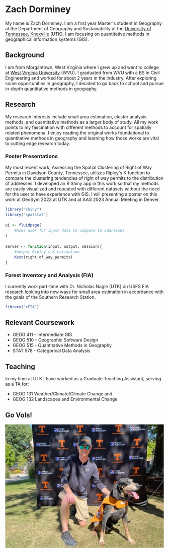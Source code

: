 
<body style="background-image: url(ZTD_portrait.jpg)">
<!--img src="/ZTD_portrait.jpg"-->
<!--linear-gradient(#D5D1CB, #58595B)>-->
</body>
<!--container-lg px-3 my-5 markdown-body-->
<style>

.container-lg.px-3.my-5.markdown-body{
        background-image: linear-gradient(#D5D1CB, #58595B);
}
</style>

# Zach Dorminey
My name is Zach Dorminey. I am a first year Master's student in Geography at the Department of Geography and Sustainability at the [University of Tennessee, Knoxville](https://utk.edu) (UTK). I am focusing on quantitative methods in geographical information systems (GIS).

## Background
I am from Morgantown, West Virginia where I grew up and went to college at [West Virginia University](https://www.wvu.edu/) (WVU). I graduated from WVU with a BS in Civil Engineering and worked for about 2 years in the industry. After exploring some opportunities in geography, I decided to go back to school and pursue in-depth quantitative methods in geography.


## Research
My research interests include small area estimation, cluster analysis methods, and quantitative methods as a larger body of study. All my work points to my fascination with different methods to account for spatially related phenomena. I enjoy reading the original works foundational to quantitative methods in geography and learning how those works are vital to cutting edge research today.

### Poster Presentations
My most recent work, Assessing the Spatial Clustering of Right of Way Permits in Davidson County, Tennessee, utilizes Ripley's K function to compare the clustering tendencies of right of way permits to the distribution of addresses. I developed an R Shiny app in this work so that my methods are easily visualized and repeated with different datasets without the need for the user to have experience with GIS. I will presenting a poster on this work at GeoSym 2023 at UTK and at AAG 2023 Annual Meeting in Denver.
<!--Include the -->
```R
library("shiny")
library("spatstat")

ui <- fluidpage(
    #Asks user for input data to compare to addresses
)

server <- function(input, output, session){
    #output Ripley's K estimation
    Kest(right_of_way_permits)
}

```
### Forest Inventory and Analysis (FIA)
I currently work part-time with Dr. Nicholas Nagle (UTK) on USFS FIA research looking into new ways for small area estimation in accordance with the goals of the Southern Research Station.

```R
library("rFIA")
```
## Relevant Coursework
- GEOG 411 - Intermediate GIS
- GEOG 510 - Geographic Software Design
- GEOG 515 - Quantitative Methods in Geography
- STAT 578 - Categorical Data Analysis

## Teaching
In my time at UTK I have worked as a Graduate Teaching Assistant, serving as a TA for:
- GEOG 131 Weather/Climate/Climate Change
and 
- GEOG 132 Landscapes and Environmental Change

##  
##  
## Go Vols!
<!-- Markdown will also render HTML-->
<!-- for an image-->
![](ZTD_portrait.jpg)

